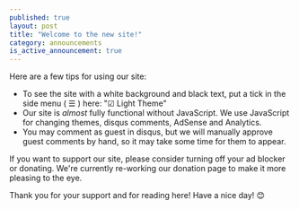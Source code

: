 ```yaml
---
published: true
layout: post
title: "Welcome to the new site!"
category: announcements
is_active_announcement: true
---
```

Here are a few tips for using our site:

* To see the site with a white background and black text, put a tick  in the side menu ( ☰ ) here: "☑ Light Theme"
* Our site is *almost* fully functional without JavaScript. We use JavaScript for changing themes, disqus comments, AdSense and Analytics.
* You may comment as guest in disqus, but we will manually approve guest comments by hand, so it may take some time for them to appear.

If you want to support our site, please consider turning off your ad blocker or donating. We're currently re-working our donation page to make it more pleasing to the eye.

Thank you for your support and for reading here! Have a nice day! 😊
